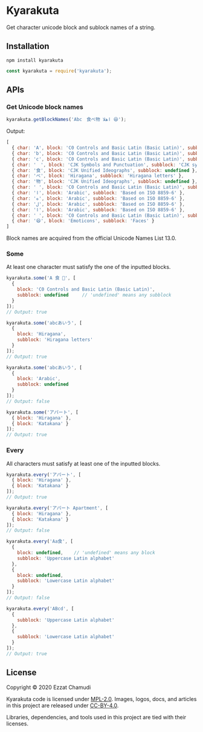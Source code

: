 # Kyarakuta

Get character unicode block and sublock names of a string.

## Installation

```
npm install kyarakuta
```
```js
const kyarakuta = require('kyarakuta');
```

## APIs

### Get Unicode block names

```js
kyarakuta.getBlockNames('Abc　食べ物 اهلا 😆');
```

Output:
```js
[
  { char: 'A', block: 'C0 Controls and Basic Latin (Basic Latin)', subblock: 'Uppercase Latin alphabet' },
  { char: 'b', block: 'C0 Controls and Basic Latin (Basic Latin)', subblock: 'Lowercase Latin alphabet' },
  { char: 'c', block: 'C0 Controls and Basic Latin (Basic Latin)', subblock: 'Lowercase Latin alphabet' },
  { char: '　', block: 'CJK Symbols and Punctuation', subblock: 'CJK symbols and punctuation'  },
  { char: '食', block: 'CJK Unified Ideographs', subblock: undefined },
  { char: 'べ', block: 'Hiragana', subblock: 'Hiragana letters' },
  { char: '物', block: 'CJK Unified Ideographs', subblock: undefined },
  { char: ' ', block: 'C0 Controls and Basic Latin (Basic Latin)', subblock: 'ASCII punctuation and symbols' },
  { char: 'ا', block: 'Arabic', subblock: 'Based on ISO 8859-6' },
  { char: 'ه', block: 'Arabic', subblock: 'Based on ISO 8859-6' },
  { char: 'ل', block: 'Arabic', subblock: 'Based on ISO 8859-6' },
  { char: 'ا', block: 'Arabic', subblock: 'Based on ISO 8859-6' },
  { char: ' ', block: 'C0 Controls and Basic Latin (Basic Latin)', subblock: 'ASCII punctuation and symbols' },
  { char: '😆', block: 'Emoticons', subblock: 'Faces' }
]
```

Block names are acquired from the official Unicode Names List 13.0.

### Some

At least one character must satisfy the one of the inputted blocks.

```js
kyarakuta.some('A 食 🧐', [
  {
    block: 'C0 Controls and Basic Latin (Basic Latin)', 
    subblock: undefined     // 'undefined' means any subblock
  }
]);
// Output: true

kyarakuta.some('abcあいう', [
  {
    block: 'Hiragana', 
    subblock: 'Hiragana letters'
  }
]);
// Output: true

kyarakuta.some('abcあいう', [
  {
    block: 'Arabic',
    subblock: undefined
  }
]);
// Output: false

kyarakuta.some('アパート', [
  { block: 'Hiragana' },
  { block: 'Katakana' }
]);
// Output: true
```

### Every

All characters must satisfy at least one of the inputted blocks.

```js
kyarakuta.every('アパート', [
  { block: 'Hiragana' },
  { block: 'Katakana' }
]);
// Output: true

kyarakuta.every('アパート Apartment', [
  { block: 'Hiragana' },
  { block: 'Katakana' }
]);
// Output: false

kyarakuta.every('Aa食', [
  {
    block: undefined,    // 'undefined' means any block
    subblock: 'Uppercase Latin alphabet'
  },
  {
    block: undefined,
    subblock: 'Lowercase Latin alphabet'
  }
]);
// Output: false

kyarakuta.every('ABcd', [
  {
    subblock: 'Uppercase Latin alphabet'
  },
  {
    subblock: 'Lowercase Latin alphabet'
  }
]);
// Output: true
```

## License

Copyright © 2020 Ezzat Chamudi

Kyarakuta code is licensed under [MPL-2.0](https://www.mozilla.org/en-US/MPL/2.0/). Images, logos, docs, and articles in this project are released under [CC-BY-4.0](https://creativecommons.org/licenses/by/4.0/legalcode).

Libraries, dependencies, and tools used in this project are tied with their licenses.
